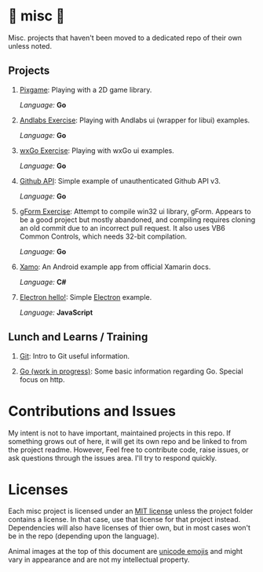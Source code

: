 # &#x1F984; misc &#x1F432;

Misc. projects that haven't been moved to a dedicated repo of their own unless noted.

## Projects

 1. [Pixgame](./pixgame/README.md): Playing with a 2D game library.

    *Language:* **Go**
 
 2. [Andlabs Exercise](./andlabsEx/README.md): Playing with Andlabs ui (wrapper for libui) examples.

    *Language:* **Go**

 3. [wxGo Exercise](./wxEg/README.md): Playing with wxGo ui examples.

    *Language:* **Go**

 4. [Github API](./github/README.md): Simple example of unauthenticated Github API v3.

    *Language:* **Go**

 5. [gForm Exercise](./gformEx/README.md): Attempt to compile win32 ui library, gForm. Appears to be a good project but mostly abandoned, and compiling requires cloning an old commit due to an incorrect pull request. It also uses VB6 Common Controls, which needs 32-bit compilation.

    *Language:* **Go**

 6. [Xamo](./Xamo/README.md): An Android example app from official Xamarin docs.

    *Language:* **C#**

 7. [Electron hello!](./electron-hello/README.md): Simple [Electron](https://electron.atom.io/) example.

    *Language:* **JavaScript**

## Lunch and Learns / Training

 1. [Git](./git-LnL/README.md): Intro to Git useful information.

 2. [Go (work in progress)](./Go-LnL/README.md): Some basic information regarding Go. Special focus on http.

# Contributions and Issues

My intent is not to have important, maintained projects in this repo. If something grows out of here, it will get its own repo and be linked to from the project readme. However, Feel free to contribute code, raise issues, or ask questions through the issues area. I'll try to respond quickly.

# Licenses

Each misc project is licensed under an [MIT license](./LICENSE) unless the project folder contains a license. In that case, use that license for that project instead. Dependencies will also have licenses of thier own, but in most cases won't be in the repo (depending upon the language).

Animal images at the top of this document are [unicode emojis](http://www.alt-codes.net/animal-symbols.php) and might vary in appearance and are not my intellectual property.
